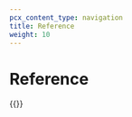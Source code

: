 ```yaml
---
pcx_content_type: navigation
title: Reference
weight: 10
---
```


# Reference

{{<directory-listing>}}
